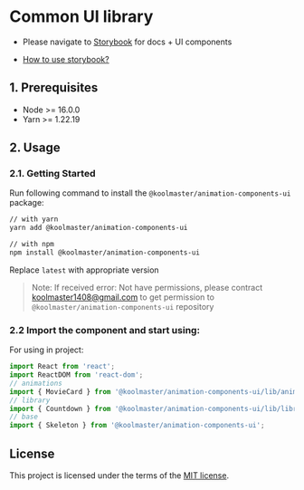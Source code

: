 # Common UI library

- Please navigate to [Storybook](https://ui-animation-components.netlify.app) for docs + UI components

- [How to use storybook?](https://storybook.js.org/docs/react/get-started/browse-stories)

## 1. Prerequisites

- Node >= 16.0.0
- Yarn >= 1.22.19

## 2. Usage

### 2.1. Getting Started

Run following command to install the `@koolmaster/animation-components-ui` package:

```sh
// with yarn
yarn add @koolmaster/animation-components-ui
```
```sh
// with npm
npm install @koolmaster/animation-components-ui
```

Replace `latest` with appropriate version

> Note: If received error: Not have permissions, please contract koolmaster1408@gmail.com to get permission to `@koolmaster/animation-components-ui` repository

### 2.2 Import the component and start using:

For using in project:

```js
import React from 'react';
import ReactDOM from 'react-dom';
// animations
import { MovieCard } from '@koolmaster/animation-components-ui/lib/animations';
// library
import { Countdown } from '@koolmaster/animation-components-ui/lib/library';
// base
import { Skeleton } from '@koolmaster/animation-components-ui';
```

## License

This project is licensed under the terms of the
[MIT license](/LICENSE).